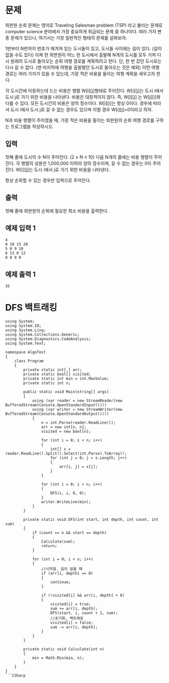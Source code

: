 # 문제

외판원 순회 문제는 영어로 Traveling Salesman problem (TSP) 라고 불리는 문제로 computer science 분야에서 가장 중요하게 취급되는 문제 중 하나이다. 여러 가지 변종 문제가 있으나, 여기서는 가장 일반적인 형태의 문제를 살펴보자.

1번부터 N번까지 번호가 매겨져 있는 도시들이 있고, 도시들 사이에는 길이 있다. (길이 없을 수도 있다) 이제 한 외판원이 어느 한 도시에서 출발해 N개의 도시를 모두 거쳐 다시 원래의 도시로 돌아오는 순회 여행 경로를 계획하려고 한다. 단, 한 번 갔던 도시로는 다시 갈 수 없다. (맨 마지막에 여행을 출발했던 도시로 돌아오는 것은 예외) 이런 여행 경로는 여러 가지가 있을 수 있는데, 가장 적은 비용을 들이는 여행 계획을 세우고자 한다.

각 도시간에 이동하는데 드는 비용은 행렬 W[i][j]형태로 주어진다. W[i][j]는 도시 i에서 도시 j로 가기 위한 비용을 나타낸다. 비용은 대칭적이지 않다. 즉, W[i][j] 는 W[j][i]와 다를 수 있다. 모든 도시간의 비용은 양의 정수이다. W[i][i]는 항상 0이다. 경우에 따라서 도시 i에서 도시 j로 갈 수 없는 경우도 있으며 이럴 경우 W[i][j]=0이라고 하자.

N과 비용 행렬이 주어졌을 때, 가장 적은 비용을 들이는 외판원의 순회 여행 경로를 구하는 프로그램을 작성하시오.

## 입력

첫째 줄에 도시의 수 N이 주어진다. (2 ≤ N ≤ 10) 다음 N개의 줄에는 비용 행렬이 주어진다. 각 행렬의 성분은 1,000,000 이하의 양의 정수이며, 갈 수 없는 경우는 0이 주어진다. W[i][j]는 도시 i에서 j로 가기 위한 비용을 나타낸다.

항상 순회할 수 있는 경우만 입력으로 주어진다.

## 출력

첫째 줄에 외판원의 순회에 필요한 최소 비용을 출력한다.

## 예제 입력 1

```
4
0 10 15 20
5 0 9 10
6 13 0 12
8 8 9 0

```

## 예제 출력 1

```
35
```

# DFS 백트래킹
```CSharp
using System;
using System.IO;
using System.Linq;
using System.Collections.Generic;
using System.Diagnostics.CodeAnalysis;
using System.Text;

namespace AlgoTest
{
    class Program
    {
        private static int[,] arr;
        private static bool[] visited;
        private static int min = int.MaxValue;
        private static int n;

        public static void Main(string[] args)
        {
            using (var reader = new StreamReader(new BufferedStream(Console.OpenStandardInput())))
            using (var writer = new StreamWriter(new BufferedStream(Console.OpenStandardOutput())))
            {
                n = int.Parse(reader.ReadLine());
                arr = new int[n, n];
                visited = new bool[n];

                for (int i = 0; i < n; i++)
                {
                    int[] s = reader.ReadLine().Split().Select(int.Parse).ToArray();
                    for (int j = 0; j < s.Length; j++)
                    {
                        arr[i, j] = s[j];
                    }
                }

                for (int i = 0; i < n; i++)
                {
                    DFS(i, i, 0, 0);
                }
                writer.WriteLine(min);
            }
        }

        private static void DFS(int start, int depth, int count, int sum)
        {
            if (count == n && start == depth)
            {
                Calculate(sum);
                return;
            }

            for (int i = 0; i < n; i++)
            {
                //시작점. 길이 없을 때
                if (arr[i, depth] == 0)
                {
                    continue;
                }

                if (!visited[i] && arr[i, depth] > 0)
                {
                    visited[i] = true;
                    sum += arr[i, depth];
                    DFS(start, i, count + 1, sum);
                    //초기화, 백트래킹
                    visited[i] = false;
                    sum -= arr[i, depth];
                }
            }
        }

        private static void Calculate(int n)
        {
            min = Math.Min(min, n);
        }
    }
}
```CSharp